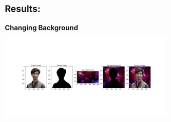 # Results:

## Changing Background

<img src="results/Changing_Background.png"
     alt="Change Background" />
     